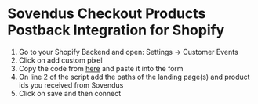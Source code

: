 # Sovendus Checkout Products Postback Integration for Shopify

1. Go to your Shopify Backend and open: Settings -> Customer Events
2. Click on add custom pixel
3. Copy the code from [here](https://raw.githubusercontent.com/Sovendus-GmbH/Sovendus-Checkout-Products-Postback-Integration-for-Shopify/main/shopify_checkout_products_postback.js) and paste it into the form
4. On line 2 of the script add the paths of the landing page(s) and product ids you received from Sovendus
5. Click on save and then connect
